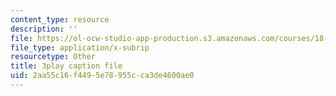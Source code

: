 ```yaml
---
content_type: resource
description: ''
file: https://ol-ocw-studio-app-production.s3.amazonaws.com/courses/18-06sc-linear-algebra-fall-2011/2aa55c16f4495e78955cca3de4600ae0_nHlE7EgJFds.vtt
file_type: application/x-subrip
resourcetype: Other
title: 3play caption file
uid: 2aa55c16-f449-5e78-955c-ca3de4600ae0
---
```


